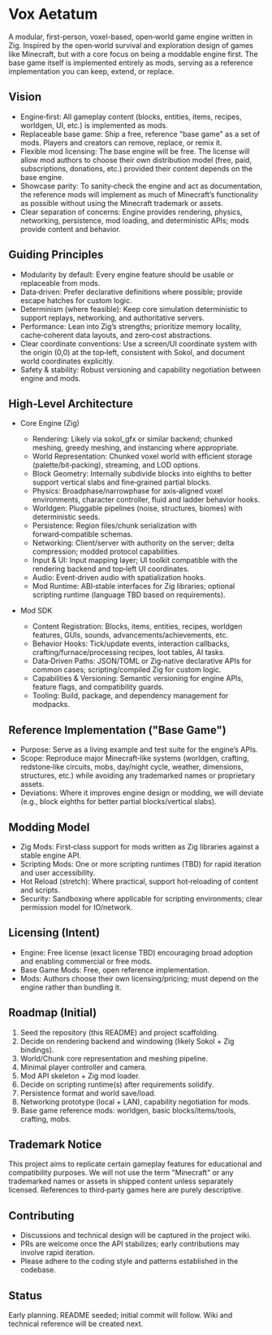 # Vox Aetatum

A modular, first-person, voxel-based, open‑world game engine written in Zig. Inspired by the open‑world survival and exploration design of games like Minecraft, but with a core focus on being a moddable engine first. The base game itself is implemented entirely as mods, serving as a reference implementation you can keep, extend, or replace.

## Vision

- Engine‑first: All gameplay content (blocks, entities, items, recipes, worldgen, UI, etc.) is implemented as mods.
- Replaceable base game: Ship a free, reference "base game" as a set of mods. Players and creators can remove, replace, or remix it.
- Flexible mod licensing: The base engine will be free. The license will allow mod authors to choose their own distribution model (free, paid, subscriptions, donations, etc.) provided their content depends on the base engine.
- Showcase parity: To sanity‑check the engine and act as documentation, the reference mods will implement as much of Minecraft’s functionality as possible without using the Minecraft trademark or assets.
- Clear separation of concerns: Engine provides rendering, physics, networking, persistence, mod loading, and deterministic APIs; mods provide content and behavior.

## Guiding Principles

- Modularity by default: Every engine feature should be usable or replaceable from mods.
- Data‑driven: Prefer declarative definitions where possible; provide escape hatches for custom logic.
- Determinism (where feasible): Keep core simulation deterministic to support replays, networking, and authoritative servers.
- Performance: Lean into Zig’s strengths; prioritize memory locality, cache‑coherent data layouts, and zero‑cost abstractions.
- Clear coordinate conventions: Use a screen/UI coordinate system with the origin (0,0) at the top‑left, consistent with Sokol, and document world coordinates explicitly.
- Safety & stability: Robust versioning and capability negotiation between engine and mods.

## High‑Level Architecture

- Core Engine (Zig)
  - Rendering: Likely via sokol_gfx or similar backend; chunked meshing, greedy meshing, and instancing where appropriate.
  - World Representation: Chunked voxel world with efficient storage (palette/bit‑packing), streaming, and LOD options.
  - Block Geometry: Internally subdivide blocks into eighths to better support vertical slabs and fine‑grained partial blocks.
  - Physics: Broadphase/narrowphase for axis‑aligned voxel environments, character controller, fluid and ladder behavior hooks.
  - Worldgen: Pluggable pipelines (noise, structures, biomes) with deterministic seeds.
  - Persistence: Region files/chunk serialization with forward‑compatible schemas.
  - Networking: Client/server with authority on the server; delta compression; modded protocol capabilities.
  - Input & UI: Input mapping layer; UI toolkit compatible with the rendering backend and top‑left UI coordinates.
  - Audio: Event‑driven audio with spatialization hooks.
  - Mod Runtime: ABI‑stable interfaces for Zig libraries; optional scripting runtime (language TBD based on requirements).

- Mod SDK
  - Content Registration: Blocks, items, entities, recipes, worldgen features, GUIs, sounds, advancements/achievements, etc.
  - Behavior Hooks: Tick/update events, interaction callbacks, crafting/furnace/processing recipes, loot tables, AI tasks.
  - Data‑Driven Paths: JSON/TOML or Zig‑native declarative APIs for common cases; scripting/compiled Zig for custom logic.
  - Capabilities & Versioning: Semantic versioning for engine APIs, feature flags, and compatibility guards.
  - Tooling: Build, package, and dependency management for modpacks.

## Reference Implementation ("Base Game")

- Purpose: Serve as a living example and test suite for the engine’s APIs.
- Scope: Reproduce major Minecraft‑like systems (worldgen, crafting, redstone‑like circuits, mobs, day/night cycle, weather, dimensions, structures, etc.) while avoiding any trademarked names or proprietary assets.
- Deviations: Where it improves engine design or modding, we will deviate (e.g., block eighths for better partial blocks/vertical slabs).

## Modding Model

- Zig Mods: First‑class support for mods written as Zig libraries against a stable engine API.
- Scripting Mods: One or more scripting runtimes (TBD) for rapid iteration and user accessibility.
- Hot Reload (stretch): Where practical, support hot‑reloading of content and scripts.
- Security: Sandboxing where applicable for scripting environments; clear permission model for IO/network.

## Licensing (Intent)

- Engine: Free license (exact license TBD) encouraging broad adoption and enabling commercial or free mods.
- Base Game Mods: Free, open reference implementation.
- Mods: Authors choose their own licensing/pricing; must depend on the engine rather than bundling it.

## Roadmap (Initial)

1. Seed the repository (this README) and project scaffolding.
2. Decide on rendering backend and windowing (likely Sokol + Zig bindings).
3. World/Chunk core representation and meshing pipeline.
4. Minimal player controller and camera.
5. Mod API skeleton + Zig mod loader.
6. Decide on scripting runtime(s) after requirements solidify.
7. Persistence format and world save/load.
8. Networking prototype (local + LAN), capability negotiation for mods.
9. Base game reference mods: worldgen, basic blocks/items/tools, crafting, mobs.

## Trademark Notice

This project aims to replicate certain gameplay features for educational and compatibility purposes. We will not use the term "Minecraft" or any trademarked names or assets in shipped content unless separately licensed. References to third‑party games here are purely descriptive.

## Contributing

- Discussions and technical design will be captured in the project wiki.
- PRs are welcome once the API stabilizes; early contributions may involve rapid iteration.
- Please adhere to the coding style and patterns established in the codebase.

## Status

Early planning. README seeded; initial commit will follow. Wiki and technical reference will be created next.
